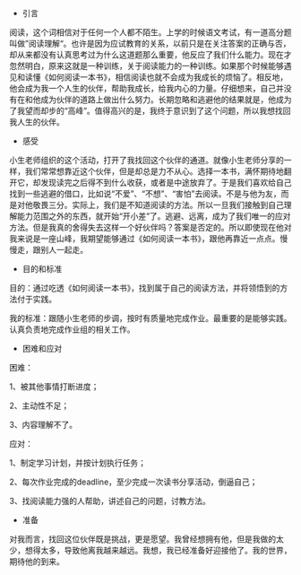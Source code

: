 * 引言

阅读，这个词相信对于任何一个人都不陌生。上学的时候语文考试，有一道高分题叫做”阅读理解“。也许是因为应试教育的关系，以前只是在关注答案的正确与否，却从来都没有认真思考过为什么这道题那么重要，他反应了我们什么能力。现在才忽然明白，原来这就是一种训练，关于阅读能力的一种训练。如果那个时候能够遇见和读懂《如何阅读一本书》，相信阅读也就不会成为我成长的烦恼了。相反地，他会成为我一个人生的伙伴，帮助我成长，给我内心的力量。仔细想来，自己并没有在和他成为伙伴的道路上做出什么努力。长期忽略和逃避他的结果就是，他成为了我望而却步的“高峰”。值得高兴的是，我终于意识到了这个问题，所以我想找回我人生的伙伴。

* 感受

小生老师组织的这个活动，打开了我找回这个伙伴的通道。就像小生老师分享的一样，我们常常想靠近这个伙伴，但是却总是力不从心。选择一本书，满怀期待地翻开它，却发现读完之后得不到什么收获，或者是中途放弃了。于是我们喜欢给自己找到一些逃避的借口，比如说“不爱”、“不想”、“害怕”去阅读。不是与他为友，而是对他敬畏三分。实际上，我们是不知道阅读的方法。所以一旦我们接触到自己理解能力范围之外的东西，就开始“开小差”了。逃避、远离，成为了我们唯一的应对方法。但是我真的舍得失去这样一个好伙伴吗？答案是否定的。所以即使现在他对我来说是一座山峰，我期望能够通过《如何阅读一本书》，跟他再靠近一点点。慢慢走，跟别人一起走。

* 目的和标准

目的：通过吃透《如何阅读一本书》，找到属于自己的阅读方法，并将领悟到的方法付于实践。

我的标准：跟随小生老师的步调，按时有质量地完成作业。最重要的是能够实践。认真负责地完成作业组的相关工作。

* 困难和应对

困难：

1、被其他事情打断进度；

2、主动性不足；

3、内容理解不了。

应对：

1、制定学习计划，并按计划执行任务；

2、每次作业完成的deadline，至少完成一次读书分享活动，倒逼自己；

3、找阅读能力强的人帮助，讲述自己的问题，讨教方法。

* 准备

对我而言，找回这位伙伴既是挑战，更是愿望。我曾经想拥有他，但是我做的太少，想得太多，导致他离我越来越远。我想，我已经准备好迎接他了。我的世界，期待他的到来。

